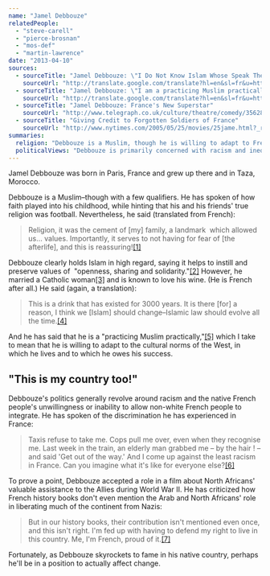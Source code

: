 ```yaml
---
name: "Jamel Debbouze"
relatedPeople:
  - "steve-carell"
  - "pierce-brosnan"
  - "mos-def"
  - "martin-lawrence"
date: "2013-04-10"
sources:
  - sourceTitle: "Jamel Debbouze: \"I Do Not Know Islam Whose Speak The Newspapers"
    sourceUrl: "http://translate.google.com/translate?hl=en&sl=fr&u=http://www.lavie.fr/actualite/portraits/jamel-debbouze-je-ne-connais-pas-l-islam-dont-parlent-les-journaux-10-04-2012-26308_63.php&prev=/search%3Fq%3Djamel%2Bdebbouze%2BMuslim%26hl%3Den%26biw%3D980%26bih%3D511&sa=X&ei=WstRUcTkD4zuigKai4HADQ&ved=0CE4Q7gEwAQ"
  - sourceTitle: "Jamel Debbouze: \"I am a practicing Muslim practically.\""
    sourceUrl: "http://translate.google.com/translate?hl=en&sl=fr&u=http://www.bladi.net/forum/259019-jamel-debbouze-suis-musulman-pratiquant-pratiquement/&prev=/search%3Fq%3Djamel%2Bdebbouze%2BMuslim%26hl%3Den%26biw%3D980%26bih%3D511&sa=X&ei=WstRUcTkD4zuigKai4HADQ&ved=0CGYQ7gEwBA"
  - sourceTitle: "Jamel Debbouze: France's New Superstar"
    sourceUrl: "http://www.telegraph.co.uk/culture/theatre/comedy/3562816/Jamel-Debbouze-Frances-new-superstar.html"
  - sourceTitle: "Giving Credit to Forgotten Soldiers of France"
    sourceUrl: "http://www.nytimes.com/2005/05/25/movies/25jame.html?_r=0"
summaries:
  religion: "Debbouze is a Muslim, though he is willing to adapt to French cultural values."
  politicalViews: "Debbouze is primarily concerned with racism and inequality in France."
---
```


Jamel Debbouze was born in Paris, France and grew up there and in Taza, Morocco.

Debbouze is a Muslim–though with a few qualifiers. He has spoken of how faith played into his childhood, while hinting that his and his friends' true religion was football. Nevertheless, he said (translated from French):

>Religion, it was the cement of [my] family, a landmark  which allowed us… values. Importantly, it serves to not having for fear of [the afterlife], and this is reassuring!<a class="source-citation" href="#http%3A%2F%2Ftranslate.google.com%2Ftranslate%3Fhl%3Den%26sl%3Dfr%26u%3Dhttp%3A%2F%2Fwww.lavie.fr%2Factualite%2Fportraits%2Fjamel-debbouze-je-ne-connais-pas-l-islam-dont-parlent-les-journaux-10-04-2012-26308_63.php%26prev%3D%2Fsearch%253Fq%253Djamel%252Bdebbouze%252BMuslim%2526hl%253Den%2526biw%253D980%2526bih%253D511%26sa%3DX%26ei%3DWstRUcTkD4zuigKai4HADQ%26ved%3D0CE4Q7gEwAQ" title="Jamel Debbouze: &quot;I Do Not Know Islam Whose Speak The Newspapers">[1]</a>

Debbouze clearly holds Islam in high regard, saying it helps to instill and preserve values of  "openness, sharing and solidarity."<a class="source-citation" href="#http%3A%2F%2Ftranslate.google.com%2Ftranslate%3Fhl%3Den%26sl%3Dfr%26u%3Dhttp%3A%2F%2Fwww.lavie.fr%2Factualite%2Fportraits%2Fjamel-debbouze-je-ne-connais-pas-l-islam-dont-parlent-les-journaux-10-04-2012-26308_63.php%26prev%3D%2Fsearch%253Fq%253Djamel%252Bdebbouze%252BMuslim%2526hl%253Den%2526biw%253D980%2526bih%253D511%26sa%3DX%26ei%3DWstRUcTkD4zuigKai4HADQ%26ved%3D0CE4Q7gEwAQ" title="Jamel Debbouze: &quot;I Do Not Know Islam Whose Speak The Newspapers">[2]</a> However, he married a Catholic woman<a class="source-citation" href="#http%3A%2F%2Ftranslate.google.com%2Ftranslate%3Fhl%3Den%26sl%3Dfr%26u%3Dhttp%3A%2F%2Fwww.lavie.fr%2Factualite%2Fportraits%2Fjamel-debbouze-je-ne-connais-pas-l-islam-dont-parlent-les-journaux-10-04-2012-26308_63.php%26prev%3D%2Fsearch%253Fq%253Djamel%252Bdebbouze%252BMuslim%2526hl%253Den%2526biw%253D980%2526bih%253D511%26sa%3DX%26ei%3DWstRUcTkD4zuigKai4HADQ%26ved%3D0CE4Q7gEwAQ" title="Jamel Debbouze: &quot;I Do Not Know Islam Whose Speak The Newspapers">[3]</a> and is known to love his wine. (He is French after all.) He said (again, a translation):

>This is a drink that has existed for 3000 years. It is there [for] a reason, I think we [Islam] should change–Islamic law should evolve all the time.<a class="source-citation" href="#http%3A%2F%2Ftranslate.google.com%2Ftranslate%3Fhl%3Den%26sl%3Dfr%26u%3Dhttp%3A%2F%2Fwww.bladi.net%2Fforum%2F259019-jamel-debbouze-suis-musulman-pratiquant-pratiquement%2F%26prev%3D%2Fsearch%253Fq%253Djamel%252Bdebbouze%252BMuslim%2526hl%253Den%2526biw%253D980%2526bih%253D511%26sa%3DX%26ei%3DWstRUcTkD4zuigKai4HADQ%26ved%3D0CGYQ7gEwBA" title="Jamel Debbouze: &quot;I am a practicing Muslim practically.&quot;">[4]</a>

And he has said that he is a "practicing Muslim practically,"<a class="source-citation" href="#http%3A%2F%2Ftranslate.google.com%2Ftranslate%3Fhl%3Den%26sl%3Dfr%26u%3Dhttp%3A%2F%2Fwww.bladi.net%2Fforum%2F259019-jamel-debbouze-suis-musulman-pratiquant-pratiquement%2F%26prev%3D%2Fsearch%253Fq%253Djamel%252Bdebbouze%252BMuslim%2526hl%253Den%2526biw%253D980%2526bih%253D511%26sa%3DX%26ei%3DWstRUcTkD4zuigKai4HADQ%26ved%3D0CGYQ7gEwBA" title="Jamel Debbouze: &quot;I am a practicing Muslim practically.&quot;">[5]</a> which I take to mean that he is willing to adapt to the cultural norms of the West, in which he lives and to which he owes his success.


## "This is my country too!"

Debbouze's politics generally revolve around racism and the native French people's unwillingness or inability to allow non-white French people to integrate. He has spoken of the discrimination he has experienced in France:

>Taxis refuse to take me. Cops pull me over, even when they recognise me. Last week in the train, an elderly man grabbed me – by the hair ! – and said 'Get out of the way.' And I come up against the least racism in France. Can you imagine what it's like for everyone else?<a class="source-citation" href="#http%3A%2F%2Fwww.telegraph.co.uk%2Fculture%2Ftheatre%2Fcomedy%2F3562816%2FJamel-Debbouze-Frances-new-superstar.html" title="Jamel Debbouze: France&apos;s New Superstar">[6]</a>

To prove a point, Debbouze accepted a role in a film about North Africans' valuable assistance to the Allies during World War II. He has criticized how French history books don't even mention the Arab and North Africans' role in liberating much of the continent from Nazis:

>But in our history books, their contribution isn't mentioned even once, and this isn't right. I'm fed up with having to defend my right to live in this country. Me, I'm French, proud of it.<a class="source-citation" href="#http%3A%2F%2Fwww.nytimes.com%2F2005%2F05%2F25%2Fmovies%2F25jame.html%3F_r%3D0" title="Giving Credit to Forgotten Soldiers of France">[7]</a>

Fortunately, as Debbouze skyrockets to fame in his native country, perhaps he'll be in a position to actually affect change.